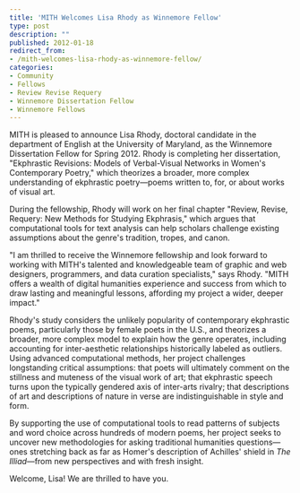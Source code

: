 ```yaml
---
title: 'MITH Welcomes Lisa Rhody as Winnemore Fellow'
type: post
description: ""
published: 2012-01-18
redirect_from: 
- /mith-welcomes-lisa-rhody-as-winnemore-fellow/
categories:
- Community
- Fellows
- Review Revise Requery
- Winnemore Dissertation Fellow
- Winnemore Fellows
---
```

MITH is pleased to announce Lisa Rhody, doctoral candidate in the department of English at the University of Maryland, as the Winnemore Dissertation Fellow for Spring 2012. Rhody is completing her dissertation, "Ekphrastic Revisions: Models of Verbal-Visual Networks in Women's Contemporary Poetry," which theorizes a broader, more complex understanding of ekphrastic poetry—poems written to, for, or about works of visual art.

During the fellowship, Rhody will work on her final chapter "Review, Revise, Requery: New Methods for Studying Ekphrasis," which argues that computational tools for text analysis can help scholars challenge existing assumptions about the genre's tradition, tropes, and canon.

"I am thrilled to receive the Winnemore fellowship and look forward to working with MITH's talented and knowledgeable team of graphic and web designers, programmers, and data curation specialists," says Rhody. "MITH offers a wealth of digital humanities experience and success from which to draw lasting and meaningful lessons, affording my project a wider, deeper impact."

Rhody's study considers the unlikely popularity of contemporary ekphrastic poems, particularly those by female poets in the U.S., and theorizes a broader, more complex model to explain how the genre operates, including accounting for inter-aesthetic relationships historically labeled as outliers. Using advanced computational methods, her project challenges longstanding critical assumptions: that poets will ultimately comment on the stillness and muteness of the visual work of art; that ekphrastic speech turns upon the typically gendered axis of inter-arts rivalry; that descriptions of art and descriptions of nature in verse are indistinguishable in style and form.

By supporting the use of computational tools to read patterns of subjects and word choice across hundreds of modern poems, her project seeks to uncover new methodologies for asking traditional humanities questions—ones stretching back as far as Homer's description of Achilles' shield in _The Illiad_—from new perspectives and with fresh insight.

Welcome, Lisa! We are thrilled to have you.
